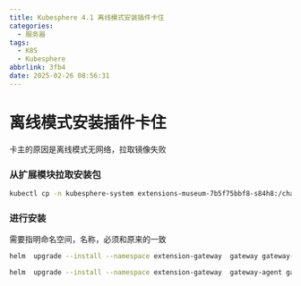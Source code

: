 ```yaml
---
title: Kubesphere 4.1 离线模式安装插件卡住
categories:
  - 服务器
tags:
  - K8S
  - Kubesphere
abbrlink: 3fb4
date: 2025-02-26 08:56:31
---
```


# 离线模式安装插件卡住

卡主的原因是离线模式无网络，拉取镜像失败



### 从扩展模块拉取安装包

```bash
kubectl cp -n kubesphere-system extensions-museum-7b5f75bbf8-s84h8:/charts/gateway-1.0.2.tgz /app/gateway-1.0.2.tgz
```


### 进行安装

需要指明命名空间，名称，必须和原来的一致

```bash
helm  upgrade --install --namespace extension-gateway  gateway gateway-1.0.2.tgz
```


```bash
helm  upgrade --install --namespace extension-gateway  gateway-agent gateway-1.0.2.tgz




```
